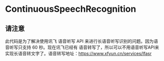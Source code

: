 # ContinuousSpeechRecognition

## 请注意

此代码是为了解决使用讯飞 语音听写 API 来进行长语音听写识别的问题。因为语音听写只支持 60 秒。现在讯飞已经有 语音转写了，所以可以不用语音听写API来实现长语音转文字了。语音转写地址：https://www.xfyun.cn/services/lfasr
